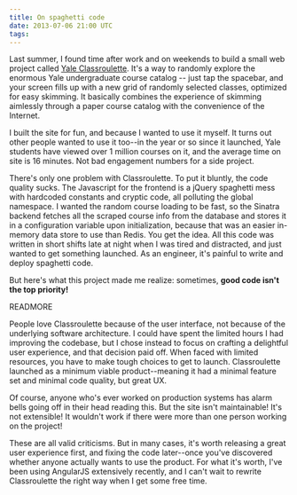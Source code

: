 ```yaml
---
title: On spaghetti code
date: 2013-07-06 21:00 UTC
tags:
---
```


Last summer, I found time after work and on weekends to build a small web project called [Yale Classroulette](http://yaleclassroulette.com). It's a way to randomly explore the enormous Yale undergraduate course catalog -- just tap the spacebar, and your screen fills up with a new grid of randomly selected classes, optimized for easy skimming. It basically combines the experience of skimming aimlessly through a paper course catalog with the convenience of the Internet.

I built the site for fun, and because I wanted to use it myself. It turns out other people wanted to use it too--in the year or so since it launched, Yale students have viewed over 1 million courses on it, and the average time on site is 16 minutes. Not bad engagement numbers for a side project.

There's only one problem with Classroulette. To put it bluntly, the code quality sucks. The Javascript for the frontend is a jQuery spaghetti mess with hardcoded constants and cryptic code, all polluting the global namespace. I wanted the random course loading to be fast, so the Sinatra backend fetches all the scraped course info from the database and stores it in a configuration variable upon initialization, because that was an easier in-memory data store to use than Redis. You get the idea. All this code was written in short shifts late at night when I was tired and distracted, and just wanted to get something launched. As an engineer, it's painful to write and deploy spaghetti code.

But here's what this project made me realize: sometimes, __good code isn't the top priority!__

READMORE

People love Classroulette because of the user interface, not because of the underlying software architecture. I could have spent the limited hours I had improving the codebase, but I chose instead to focus on crafting a delightful user experience, and that decision paid off. When faced with limited resources, you have to make tough choices to get to launch. Classroulette launched as a minimum viable product--meaning it had a minimal feature set and minimal code quality, but great UX.

Of course, anyone who's ever worked on production systems has alarm bells going off in their head reading this. But the site isn't maintainable! It's not extensible! It wouldn't work if there were more than one person working on the project!

These are all valid criticisms. But in many cases, it's worth releasing a great user experience first, and fixing the code later--once you've discovered whether anyone actually wants to use the product. For what it's worth, I've been using AngularJS extensively recently, and I can't wait to rewrite Classroulette the right way when I get some free time.
